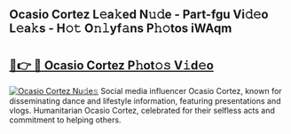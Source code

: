 ## Ocasio Cortez L𝚎a𝚔ed N𝚞𝚍e - Part-fgu Vi𝚍𝚎o L𝚎a𝚔s - H𝚘𝚝 O𝚗𝚕yf𝚊ns P𝚑𝚘tos iWAqm

# <h2><a href="http://kfba77.oniu.top/?m=Ocasio+Cortez">🔗👉 🔴 Ocasio Cortez P𝚑ot𝚘𝚜 V𝚒d𝚎o</a></h2>

[![Ocasio Cortez Nu𝚍e𝚜](https://i.imgur.com/0qMVB7G.gif)](http://kfba77.oniu.top/?m=Ocasio+Cortez)
Social media influencer Ocasio Cortez, known for disseminating dance and lifestyle information, featuring presentations and vlogs. Humanitarian Ocasio Cortez, celebrated for their selfless acts and commitment to helping others.  
